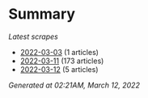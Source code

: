 # Summary
*Latest scrapes*
* [2022-03-03](https://github.com/nuuuwan/news_lk/blob/data/news_lk.2022-03-03.json) (1 articles)
* [2022-03-11](https://github.com/nuuuwan/news_lk/blob/data/news_lk.2022-03-11.json) (173 articles)
* [2022-03-12](https://github.com/nuuuwan/news_lk/blob/data/news_lk.2022-03-12.json) (5 articles)

*Generated at 02:21AM, March 12, 2022*